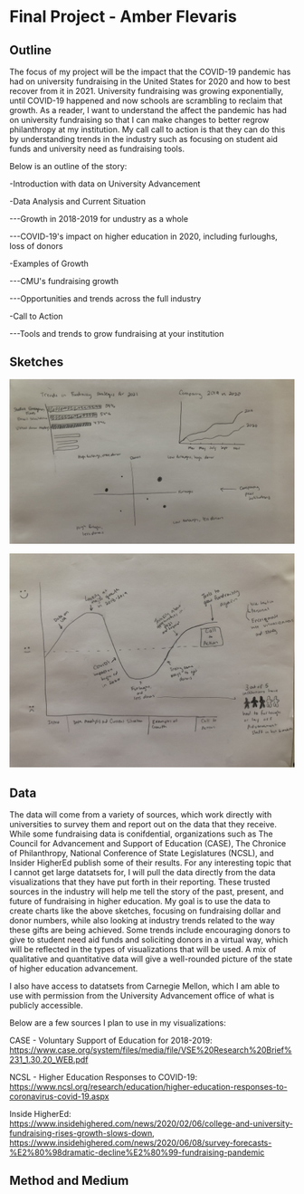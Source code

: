 # Final Project - Amber Flevaris

## Outline

The focus of my project will be the impact that the COVID-19 pandemic has had on university fundraising in the United States for 2020 and how to best recover from it in 2021. University fundraising was growing exponentially, until COVID-19 happened and now schools are scrambling to reclaim that growth. As a reader, I want to understand the affect the pandemic has had on university fundraising so that I can make changes to better regrow philanthropy at my institution. My call call to action is that they can do this by understanding trends in the industry such as focusing on student aid funds and university need as fundraising tools. 


Below is an outline of the story:

-Introduction with data on University Advancement




-Data Analysis and Current Situation

---Growth in 2018-2019 for undustry as a whole

---COVID-19's impact on higher education in 2020, including furloughs, loss of donors 




-Examples of Growth 

---CMU's fundraising growth

---Opportunities and trends across the full industry




-Call to Action 

---Tools and trends to grow fundraising at your institution 

## Sketches
 ![Sketch 1](IMG_5539.jpg)
 
 
 ![Sketch 2](IMG_5540.jpg)
 
 
## Data

The data will come from a variety of sources, which work directly with universities to survey them and report out on the data that they receive. While some fundraising data is conifdential, organizations such as The Council for Advancement and Support of Education (CASE), The Chronice of Philanthropy, National Conference of State Legislatures (NCSL), and Insider HigherEd publish some of their results. For any interesting topic that I cannot get large datatsets for, I will pull the data directly from the data visualizations that they have put forth in their reporting. These trusted sources in the industry will help me tell the story of the past, present, and future of fundraising in higher education. My goal is to use the data to create charts like the above sketches, focusing on fundraising dollar and donor numbers, while also looking at industry trends related to the way these gifts are being achieved. Some trends include encouraging donors to give to student need aid funds and soliciting donors in a virtual way, which will be reflected in the types of visualizations that will be used. A mix of qualitative and quantitative data will give a well-rounded picture of the state of higher education advancement. 

I also have access to datatsets from Carnegie Mellon, which I am able to use with permission from the University Advancement office of what is publicly accessible. 



Below are a few sources I plan to use in my visualizations: 

CASE - Voluntary Support of Education for 2018-2019: https://www.case.org/system/files/media/file/VSE%20Research%20Brief%231_1.30.20_WEB.pdf

NCSL - Higher Education Responses to COVID-19: https://www.ncsl.org/research/education/higher-education-responses-to-coronavirus-covid-19.aspx

Inside HigherEd: https://www.insidehighered.com/news/2020/02/06/college-and-university-fundraising-rises-growth-slows-down, https://www.insidehighered.com/news/2020/06/08/survey-forecasts-%E2%80%98dramatic-decline%E2%80%99-fundraising-pandemic




## Method and Medium
